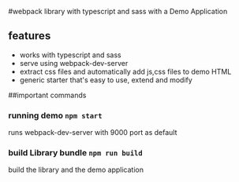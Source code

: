 #webpack library with typescript and sass with a Demo Application

## features
- works with typescript and sass
- serve using webpack-dev-server
- extract css files and automatically add js,css files to demo HTML
- generic starter that's easy to use, extend and modify

##important commands
### running demo `npm start`
runs webpack-dev-server with 9000 port as default
### build Library bundle `npm run build`
build the library and the demo application
